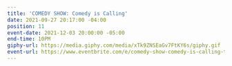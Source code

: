 ```yaml
---
title: 'COMEDY SHOW: Comedy is Calling'
date: 2021-09-27 20:17:00 -04:00
position: 11
event-date: 2021-12-03 20:00:00 -05:00
end-time: 10PM
giphy-url: https://media.giphy.com/media/xTk9ZNSEaGv7FtKY6s/giphy.gif
event-url: https://www.eventbrite.com/e/comedy-show-comedy-is-calling-tickets-200427332547
---
```


